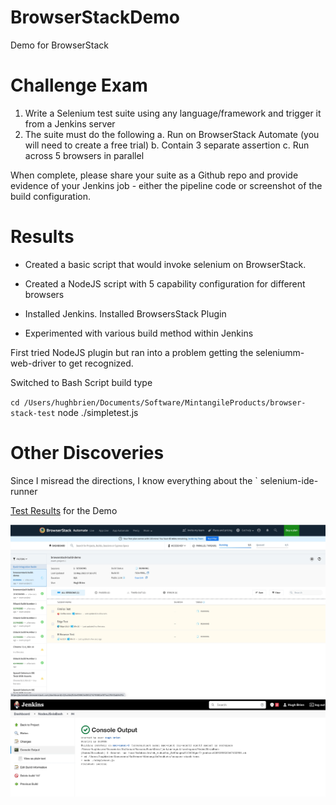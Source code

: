 # BrowserStackDemo
Demo for BrowserStack

# Challenge Exam
1. Write a Selenium test suite using any language/framework and trigger it from a Jenkins server
2. The suite must do the following
  a. Run on BrowserStack Automate (you will need to create a free trial)
  b. Contain 3 separate assertion
  c. Run across 5 browsers in parallel

When complete, please share your suite as a Github repo and provide evidence of your Jenkins job - either the pipeline code or screenshot of the build configuration.

# Results


- Created a basic script that would invoke selenium on BrowserStack.  

- Created a NodeJS script with 5 capability configuration for different browsers 

- Installed Jenkins.  Installed BrowsersStack Plugin 

- Experimented with various build method within Jenkins

First tried NodeJS plugin but ran into a problem getting the seleniumm-web-driver to get recognized.

Switched to Bash Script build type

` cd /Users/hughbrien/Documents/Software/MintangileProducts/browser-stack-test
` node ./simpletest.js

# Other Discoveries

Since I misread the directions, I know everything about the ` selenium-ide-runner


[Test Results]([https://automate.browserstack.com/dashboard/v2/public-build/Uk1WTFpkYTBkZ1EzeGVSUmxBL2tndzdvMWErRm5Bc2RhK01KODU3dllib1JTL1ZPREFhMzVFeXArcnJYOEV1cWU0T2ViTUtJeXRPeFdLRjVHWDR6c1E9PS0tc2U3Q1lYUjEyM2hTdSs4d2VibzFoZz09--bb9f9a98ba8fe2037ab8eb3fb29325ce7e78dc7f](https://automate.browserstack.com/dashboard/v2/public-build/bnYyVGpJU281bU1xRjF5bXloVndqK0NsYmRBaFh5dGdjVENJRTlkcCs2d2tZYlNVc3VZL3dXUXdleXRUWDZ4YlljMk9pczlFdkROMERBKytpVXNHc0E9PS0tMmJ5NDR0ZTcxWElobDJUR3pDZGM4dz09--2b1c70f30483d536e6f8d7f7cacb39aa29bf3860)) for the Demo

![Parallel Test](https://github.com/hughbrien/BrowserStackDemo/blob/main/basictests.jpg)
![Jenkins Run](https://github.com/hughbrien/BrowserStackDemo/blob/main/jenkinrun.jpg)



